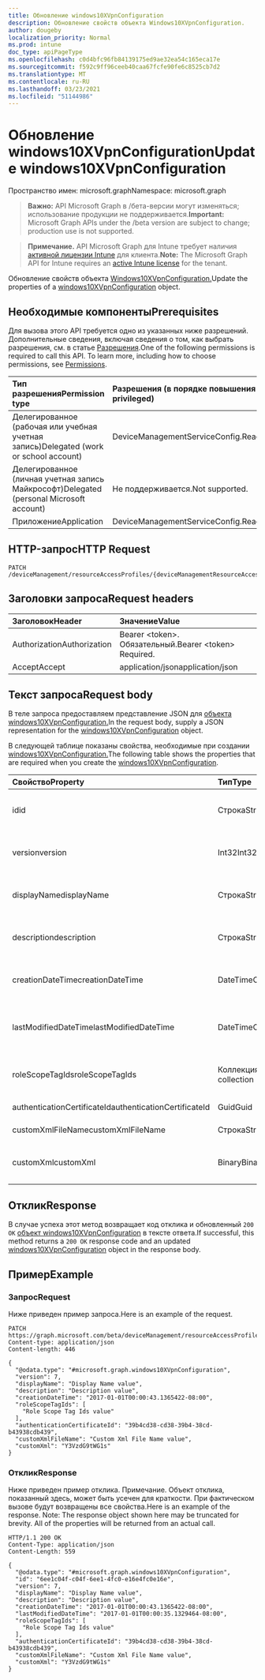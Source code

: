 ```yaml
---
title: Обновление windows10XVpnConfiguration
description: Обновление свойств объекта Windows10XVpnConfiguration.
author: dougeby
localization_priority: Normal
ms.prod: intune
doc_type: apiPageType
ms.openlocfilehash: c0d4bfc96fb84139175ed9ae32ea54c165eca17e
ms.sourcegitcommit: f592c9ff96ceeb40caa67fcfe90fe6c8525cb7d2
ms.translationtype: MT
ms.contentlocale: ru-RU
ms.lasthandoff: 03/23/2021
ms.locfileid: "51144986"
---
```

# <a name="update-windows10xvpnconfiguration"></a><span data-ttu-id="16aaf-103">Обновление windows10XVpnConfiguration</span><span class="sxs-lookup"><span data-stu-id="16aaf-103">Update windows10XVpnConfiguration</span></span>

<span data-ttu-id="16aaf-104">Пространство имен: microsoft.graph</span><span class="sxs-lookup"><span data-stu-id="16aaf-104">Namespace: microsoft.graph</span></span>

> <span data-ttu-id="16aaf-105">**Важно:** API Microsoft Graph в /бета-версии могут изменяться; использование продукции не поддерживается.</span><span class="sxs-lookup"><span data-stu-id="16aaf-105">**Important:** Microsoft Graph APIs under the /beta version are subject to change; production use is not supported.</span></span>

> <span data-ttu-id="16aaf-106">**Примечание.** API Microsoft Graph для Intune требует наличия [активной лицензии Intune](https://go.microsoft.com/fwlink/?linkid=839381) для клиента.</span><span class="sxs-lookup"><span data-stu-id="16aaf-106">**Note:** The Microsoft Graph API for Intune requires an [active Intune license](https://go.microsoft.com/fwlink/?linkid=839381) for the tenant.</span></span>

<span data-ttu-id="16aaf-107">Обновление свойств объекта [Windows10XVpnConfiguration.](../resources/intune-rapolicy-windows10xvpnconfiguration.md)</span><span class="sxs-lookup"><span data-stu-id="16aaf-107">Update the properties of a [windows10XVpnConfiguration](../resources/intune-rapolicy-windows10xvpnconfiguration.md) object.</span></span>

## <a name="prerequisites"></a><span data-ttu-id="16aaf-108">Необходимые компоненты</span><span class="sxs-lookup"><span data-stu-id="16aaf-108">Prerequisites</span></span>
<span data-ttu-id="16aaf-p101">Для вызова этого API требуется одно из указанных ниже разрешений. Дополнительные сведения, включая сведения о том, как выбрать разрешения, см. в статье [Разрешения](/graph/permissions-reference).</span><span class="sxs-lookup"><span data-stu-id="16aaf-p101">One of the following permissions is required to call this API. To learn more, including how to choose permissions, see [Permissions](/graph/permissions-reference).</span></span>

|<span data-ttu-id="16aaf-111">Тип разрешения</span><span class="sxs-lookup"><span data-stu-id="16aaf-111">Permission type</span></span>|<span data-ttu-id="16aaf-112">Разрешения (в порядке повышения привилегий)</span><span class="sxs-lookup"><span data-stu-id="16aaf-112">Permissions (from least to most privileged)</span></span>|
|:---|:---|
|<span data-ttu-id="16aaf-113">Делегированное (рабочая или учебная учетная запись)</span><span class="sxs-lookup"><span data-stu-id="16aaf-113">Delegated (work or school account)</span></span>|<span data-ttu-id="16aaf-114">DeviceManagementServiceConfig.ReadWrite.All</span><span class="sxs-lookup"><span data-stu-id="16aaf-114">DeviceManagementServiceConfig.ReadWrite.All</span></span>|
|<span data-ttu-id="16aaf-115">Делегированное (личная учетная запись Майкрософт)</span><span class="sxs-lookup"><span data-stu-id="16aaf-115">Delegated (personal Microsoft account)</span></span>|<span data-ttu-id="16aaf-116">Не поддерживается.</span><span class="sxs-lookup"><span data-stu-id="16aaf-116">Not supported.</span></span>|
|<span data-ttu-id="16aaf-117">Приложение</span><span class="sxs-lookup"><span data-stu-id="16aaf-117">Application</span></span>|<span data-ttu-id="16aaf-118">DeviceManagementServiceConfig.ReadWrite.All</span><span class="sxs-lookup"><span data-stu-id="16aaf-118">DeviceManagementServiceConfig.ReadWrite.All</span></span>|

## <a name="http-request"></a><span data-ttu-id="16aaf-119">HTTP-запрос</span><span class="sxs-lookup"><span data-stu-id="16aaf-119">HTTP Request</span></span>
<!-- {
  "blockType": "ignored"
}
-->
``` http
PATCH /deviceManagement/resourceAccessProfiles/{deviceManagementResourceAccessProfileBaseId}
```

## <a name="request-headers"></a><span data-ttu-id="16aaf-120">Заголовки запроса</span><span class="sxs-lookup"><span data-stu-id="16aaf-120">Request headers</span></span>
|<span data-ttu-id="16aaf-121">Заголовок</span><span class="sxs-lookup"><span data-stu-id="16aaf-121">Header</span></span>|<span data-ttu-id="16aaf-122">Значение</span><span class="sxs-lookup"><span data-stu-id="16aaf-122">Value</span></span>|
|:---|:---|
|<span data-ttu-id="16aaf-123">Authorization</span><span class="sxs-lookup"><span data-stu-id="16aaf-123">Authorization</span></span>|<span data-ttu-id="16aaf-124">Bearer &lt;token&gt;. Обязательный.</span><span class="sxs-lookup"><span data-stu-id="16aaf-124">Bearer &lt;token&gt; Required.</span></span>|
|<span data-ttu-id="16aaf-125">Accept</span><span class="sxs-lookup"><span data-stu-id="16aaf-125">Accept</span></span>|<span data-ttu-id="16aaf-126">application/json</span><span class="sxs-lookup"><span data-stu-id="16aaf-126">application/json</span></span>|

## <a name="request-body"></a><span data-ttu-id="16aaf-127">Текст запроса</span><span class="sxs-lookup"><span data-stu-id="16aaf-127">Request body</span></span>
<span data-ttu-id="16aaf-128">В теле запроса предоставляем представление JSON для [объекта windows10XVpnConfiguration.](../resources/intune-rapolicy-windows10xvpnconfiguration.md)</span><span class="sxs-lookup"><span data-stu-id="16aaf-128">In the request body, supply a JSON representation for the [windows10XVpnConfiguration](../resources/intune-rapolicy-windows10xvpnconfiguration.md) object.</span></span>

<span data-ttu-id="16aaf-129">В следующей таблице показаны свойства, необходимые при создании [windows10XVpnConfiguration.](../resources/intune-rapolicy-windows10xvpnconfiguration.md)</span><span class="sxs-lookup"><span data-stu-id="16aaf-129">The following table shows the properties that are required when you create the [windows10XVpnConfiguration](../resources/intune-rapolicy-windows10xvpnconfiguration.md).</span></span>

|<span data-ttu-id="16aaf-130">Свойство</span><span class="sxs-lookup"><span data-stu-id="16aaf-130">Property</span></span>|<span data-ttu-id="16aaf-131">Тип</span><span class="sxs-lookup"><span data-stu-id="16aaf-131">Type</span></span>|<span data-ttu-id="16aaf-132">Описание</span><span class="sxs-lookup"><span data-stu-id="16aaf-132">Description</span></span>|
|:---|:---|:---|
|<span data-ttu-id="16aaf-133">id</span><span class="sxs-lookup"><span data-stu-id="16aaf-133">id</span></span>|<span data-ttu-id="16aaf-134">Строка</span><span class="sxs-lookup"><span data-stu-id="16aaf-134">String</span></span>|<span data-ttu-id="16aaf-135">Идентификатор профиля, унаследованный от [deviceManagementResourceAccessProfileBase](../resources/intune-rapolicy-devicemanagementresourceaccessprofilebase.md)</span><span class="sxs-lookup"><span data-stu-id="16aaf-135">Profile identifier Inherited from [deviceManagementResourceAccessProfileBase](../resources/intune-rapolicy-devicemanagementresourceaccessprofilebase.md)</span></span>|
|<span data-ttu-id="16aaf-136">version</span><span class="sxs-lookup"><span data-stu-id="16aaf-136">version</span></span>|<span data-ttu-id="16aaf-137">Int32</span><span class="sxs-lookup"><span data-stu-id="16aaf-137">Int32</span></span>|<span data-ttu-id="16aaf-138">Версия профиля, унаследованной от [deviceManagementResourceAccessProfileBase](../resources/intune-rapolicy-devicemanagementresourceaccessprofilebase.md)</span><span class="sxs-lookup"><span data-stu-id="16aaf-138">Version of the profile Inherited from [deviceManagementResourceAccessProfileBase](../resources/intune-rapolicy-devicemanagementresourceaccessprofilebase.md)</span></span>|
|<span data-ttu-id="16aaf-139">displayName</span><span class="sxs-lookup"><span data-stu-id="16aaf-139">displayName</span></span>|<span data-ttu-id="16aaf-140">Строка</span><span class="sxs-lookup"><span data-stu-id="16aaf-140">String</span></span>|<span data-ttu-id="16aaf-141">Имя отображения профиля, унаследованный от [deviceManagementResourceAccessProfileBase](../resources/intune-rapolicy-devicemanagementresourceaccessprofilebase.md)</span><span class="sxs-lookup"><span data-stu-id="16aaf-141">Profile display name Inherited from [deviceManagementResourceAccessProfileBase](../resources/intune-rapolicy-devicemanagementresourceaccessprofilebase.md)</span></span>|
|<span data-ttu-id="16aaf-142">description</span><span class="sxs-lookup"><span data-stu-id="16aaf-142">description</span></span>|<span data-ttu-id="16aaf-143">Строка</span><span class="sxs-lookup"><span data-stu-id="16aaf-143">String</span></span>|<span data-ttu-id="16aaf-144">Описание профиля, унаследованные от [deviceManagementResourceAccessProfileBase](../resources/intune-rapolicy-devicemanagementresourceaccessprofilebase.md)</span><span class="sxs-lookup"><span data-stu-id="16aaf-144">Profile description Inherited from [deviceManagementResourceAccessProfileBase](../resources/intune-rapolicy-devicemanagementresourceaccessprofilebase.md)</span></span>|
|<span data-ttu-id="16aaf-145">creationDateTime</span><span class="sxs-lookup"><span data-stu-id="16aaf-145">creationDateTime</span></span>|<span data-ttu-id="16aaf-146">DateTimeOffset</span><span class="sxs-lookup"><span data-stu-id="16aaf-146">DateTimeOffset</span></span>|<span data-ttu-id="16aaf-147">Профиль DateTime был создан по наследству от [deviceManagementResourceAccessProfileBase](../resources/intune-rapolicy-devicemanagementresourceaccessprofilebase.md)</span><span class="sxs-lookup"><span data-stu-id="16aaf-147">DateTime profile was created Inherited from [deviceManagementResourceAccessProfileBase](../resources/intune-rapolicy-devicemanagementresourceaccessprofilebase.md)</span></span>|
|<span data-ttu-id="16aaf-148">lastModifiedDateTime</span><span class="sxs-lookup"><span data-stu-id="16aaf-148">lastModifiedDateTime</span></span>|<span data-ttu-id="16aaf-149">DateTimeOffset</span><span class="sxs-lookup"><span data-stu-id="16aaf-149">DateTimeOffset</span></span>|<span data-ttu-id="16aaf-150">Последний раз был изменен профиль DateTime, унаследованный от [deviceManagementResourceAccessProfileBase](../resources/intune-rapolicy-devicemanagementresourceaccessprofilebase.md)</span><span class="sxs-lookup"><span data-stu-id="16aaf-150">DateTime profile was last modified Inherited from [deviceManagementResourceAccessProfileBase](../resources/intune-rapolicy-devicemanagementresourceaccessprofilebase.md)</span></span>|
|<span data-ttu-id="16aaf-151">roleScopeTagIds</span><span class="sxs-lookup"><span data-stu-id="16aaf-151">roleScopeTagIds</span></span>|<span data-ttu-id="16aaf-152">Коллекция String</span><span class="sxs-lookup"><span data-stu-id="16aaf-152">String collection</span></span>|<span data-ttu-id="16aaf-153">Теги области, унаследованные от [deviceManagementResourceAccessProfileBase](../resources/intune-rapolicy-devicemanagementresourceaccessprofilebase.md)</span><span class="sxs-lookup"><span data-stu-id="16aaf-153">Scope Tags Inherited from [deviceManagementResourceAccessProfileBase](../resources/intune-rapolicy-devicemanagementresourceaccessprofilebase.md)</span></span>|
|<span data-ttu-id="16aaf-154">authenticationCertificateId</span><span class="sxs-lookup"><span data-stu-id="16aaf-154">authenticationCertificateId</span></span>|<span data-ttu-id="16aaf-155">Guid</span><span class="sxs-lookup"><span data-stu-id="16aaf-155">Guid</span></span>|<span data-ttu-id="16aaf-156">ID к сертификату проверки подлинности</span><span class="sxs-lookup"><span data-stu-id="16aaf-156">ID to the Authentication Certificate</span></span>|
|<span data-ttu-id="16aaf-157">customXmlFileName</span><span class="sxs-lookup"><span data-stu-id="16aaf-157">customXmlFileName</span></span>|<span data-ttu-id="16aaf-158">Строка</span><span class="sxs-lookup"><span data-stu-id="16aaf-158">String</span></span>|<span data-ttu-id="16aaf-159">Пользовательское имя файла Xml.</span><span class="sxs-lookup"><span data-stu-id="16aaf-159">Custom Xml file name.</span></span>|
|<span data-ttu-id="16aaf-160">customXml</span><span class="sxs-lookup"><span data-stu-id="16aaf-160">customXml</span></span>|<span data-ttu-id="16aaf-161">Binary</span><span class="sxs-lookup"><span data-stu-id="16aaf-161">Binary</span></span>|<span data-ttu-id="16aaf-162">Настраиваемые XML-команды, настраиваемые vpn-подключением.</span><span class="sxs-lookup"><span data-stu-id="16aaf-162">Custom XML commands that configures the VPN connection.</span></span> <span data-ttu-id="16aaf-163">(кодификат byte UTF8)</span><span class="sxs-lookup"><span data-stu-id="16aaf-163">(UTF8 byte encoding)</span></span>|



## <a name="response"></a><span data-ttu-id="16aaf-164">Отклик</span><span class="sxs-lookup"><span data-stu-id="16aaf-164">Response</span></span>
<span data-ttu-id="16aaf-165">В случае успеха этот метод возвращает код отклика и обновленный `200 OK` [объект windows10XVpnConfiguration](../resources/intune-rapolicy-windows10xvpnconfiguration.md) в тексте ответа.</span><span class="sxs-lookup"><span data-stu-id="16aaf-165">If successful, this method returns a `200 OK` response code and an updated [windows10XVpnConfiguration](../resources/intune-rapolicy-windows10xvpnconfiguration.md) object in the response body.</span></span>

## <a name="example"></a><span data-ttu-id="16aaf-166">Пример</span><span class="sxs-lookup"><span data-stu-id="16aaf-166">Example</span></span>

### <a name="request"></a><span data-ttu-id="16aaf-167">Запрос</span><span class="sxs-lookup"><span data-stu-id="16aaf-167">Request</span></span>
<span data-ttu-id="16aaf-168">Ниже приведен пример запроса.</span><span class="sxs-lookup"><span data-stu-id="16aaf-168">Here is an example of the request.</span></span>
``` http
PATCH https://graph.microsoft.com/beta/deviceManagement/resourceAccessProfiles/{deviceManagementResourceAccessProfileBaseId}
Content-type: application/json
Content-length: 446

{
  "@odata.type": "#microsoft.graph.windows10XVpnConfiguration",
  "version": 7,
  "displayName": "Display Name value",
  "description": "Description value",
  "creationDateTime": "2017-01-01T00:00:43.1365422-08:00",
  "roleScopeTagIds": [
    "Role Scope Tag Ids value"
  ],
  "authenticationCertificateId": "39b4cd38-cd38-39b4-38cd-b43938cdb439",
  "customXmlFileName": "Custom Xml File Name value",
  "customXml": "Y3VzdG9tWG1s"
}
```

### <a name="response"></a><span data-ttu-id="16aaf-169">Отклик</span><span class="sxs-lookup"><span data-stu-id="16aaf-169">Response</span></span>
<span data-ttu-id="16aaf-p103">Ниже приведен пример отклика. Примечание. Объект отклика, показанный здесь, может быть усечен для краткости. При фактическом вызове будут возвращены все свойства.</span><span class="sxs-lookup"><span data-stu-id="16aaf-p103">Here is an example of the response. Note: The response object shown here may be truncated for brevity. All of the properties will be returned from an actual call.</span></span>
``` http
HTTP/1.1 200 OK
Content-Type: application/json
Content-Length: 559

{
  "@odata.type": "#microsoft.graph.windows10XVpnConfiguration",
  "id": "6ee1c04f-c04f-6ee1-4fc0-e16e4fc0e16e",
  "version": 7,
  "displayName": "Display Name value",
  "description": "Description value",
  "creationDateTime": "2017-01-01T00:00:43.1365422-08:00",
  "lastModifiedDateTime": "2017-01-01T00:00:35.1329464-08:00",
  "roleScopeTagIds": [
    "Role Scope Tag Ids value"
  ],
  "authenticationCertificateId": "39b4cd38-cd38-39b4-38cd-b43938cdb439",
  "customXmlFileName": "Custom Xml File Name value",
  "customXml": "Y3VzdG9tWG1s"
}
```




